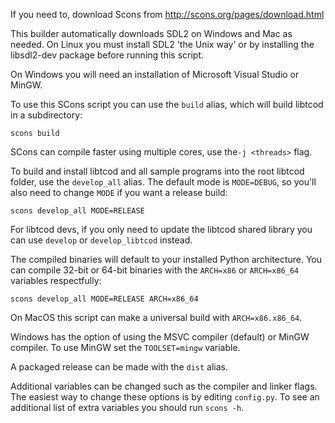 If you need to, download Scons from http://scons.org/pages/download.html

This builder automatically downloads SDL2 on Windows and Mac as needed.
On Linux you must install SDL2 'the Unix way' or by installing the libsdl2-dev
package before running this script.

On Windows you will need an installation of Microsoft Visual Studio or MinGW.

To use this SCons script you can use the `build` alias, which will build
libtcod in a subdirectory:

```
scons build
```

SCons can compile faster using multiple cores, use the`-j <threads>` flag.

To build and install libtcod and all sample programs into the root libtcod
folder, use the `develop_all` alias.  The default mode is `MODE=DEBUG`, so
you'll also need to change `MODE` if you want a release build:

```
scons develop_all MODE=RELEASE
```

For libtcod devs, if you only need to update the libtcod shared library you can
use `develop` or `develop_libtcod` instead.

The compiled binaries will default to your installed Python architecture.
You can compile 32-bit or 64-bit binaries with the `ARCH=x86` or `ARCH=x86_64`
variables respectfully:

```
scons develop_all MODE=RELEASE ARCH=x86_64
```

On MacOS this script can make a universal build with `ARCH=x86.x86_64`.

Windows has the option of using the MSVC compiler (default) or MinGW compiler.
To use MinGW set the `TOOLSET=mingw` variable.

A packaged release can be made with the `dist` alias.

Additional variables can be changed such as the compiler and linker flags.  The
easiest way to change these options is by editing `config.py`.
To see an additional list of extra variables you should run `scons -h`.
